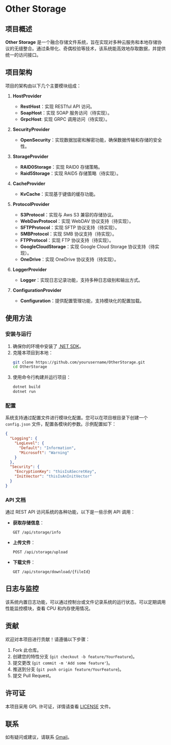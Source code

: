 # Other Storage

## 项目概述

**Other Storage** 是一个融合存储文件系统，旨在实现对多种云服务和本地存储协议的无缝整合。通过条带化、奇偶校验等技术，该系统能高效地存取数据，并提供统一的访问接口。

## 项目架构

项目的架构由以下几个主要模块组成：

1. **HostProvider**
   - **RestHost**：实现 RESTful API 访问。
   - **SoapHost**：实现 SOAP 服务访问（待实现）。
   - **GrpcHost**: 实现 GRPC 调用访问（待实现）。

2. **SecurityProvider**
   - **OpenSecurity**：实现数据加密和解密功能，确保数据传输和存储的安全性。

3. **StorageProvider**
   - **RAID0Storage**：实现 RAID0 存储策略。
   - **Raid5Storage**：实现 RAID5 存储策略（待实现）。

4. **CacheProvider**
   - **KvCache**：实现基于键值的缓存功能。

5. **ProtocolProvider**
   - **S3Protocol**：实现与 Aws S3 兼容的存储协议。
   - **WebDavProtocol**：实现 WebDAV 协议支持（待实现）。
   - **SFTPProtocol**：实现 SFTP 协议支持（待实现）。
   - **SMBProtocol**：实现 SMB 协议支持（待实现）。
   - **FTPProtocol**：实现 FTP 协议支持（待实现）。
   - **GoogleCloudStorage**：实现 Google Cloud Storage 协议支持（待实现）。
   - **OneDrive**：实现 OneDrive 协议支持（待实现）。
  
6. **LoggerProvider**
   - **Logger**：实现日志记录功能，支持多种日志级别和输出方式。

7. **ConfigurationProvider**
   - **Configuration**：提供配置管理功能，支持模块化的配置加载。 

## 使用方法

### 安装与运行

1. 确保你的环境中安装了 [.NET SDK](https://dotnet.microsoft.com/download)。
2. 克隆本项目到本地：
   ```bash
   git clone https://github.com/yourusername/OtherStorage.git
   cd OtherStorage
   ```
3. 使用命令行构建并运行项目：
   ```bash
   dotnet build
   dotnet run
   ```

### 配置

系统支持通过配置文件进行模块化配置。您可以在项目根目录下创建一个 `config.json` 文件，配置各模块的参数。示例配置如下：

```json
{
  "Logging": {
    "LogLevel": {
      "Default": "Information",
      "Microsoft": "Warning"
    }
  },
  "Security": {
    "EncryptionKey": "thisIsASecretKey",
    "InitVector": "thisIsAnInitVector"
  }
}
```

### API 文档

通过 REST API 访问系统的各种功能，以下是一些示例 API 调用：

- **获取存储信息**：
  ```
  GET /api/storage/info
  ```

- **上传文件**：
  ```
  POST /api/storage/upload
  ```

- **下载文件**：
  ```
  GET /api/storage/download/{fileId}
  ```

## 日志与监控

该系统内置日志功能，可以通过控制台或文件记录系统的运行状态。可以定期调用性能监控模块，查看 CPU 和内存使用情况。

## 贡献

欢迎对本项目进行贡献！请遵循以下步骤：

1. Fork 此仓库。
2. 创建您的特性分支 (`git checkout -b feature/YourFeature`)。
3. 提交更改 (`git commit -m 'Add some feature'`)。
4. 推送到分支 (`git push origin feature/YourFeature`)。
5. 提交 Pull Request。

## 许可证

本项目采用 GPL 许可证，详情请查看 [LICENSE](/LICENSE) 文件。

## 联系

如有疑问或建议，请联系 [Gmail](mailto:light.link.point@gmail.com)。
